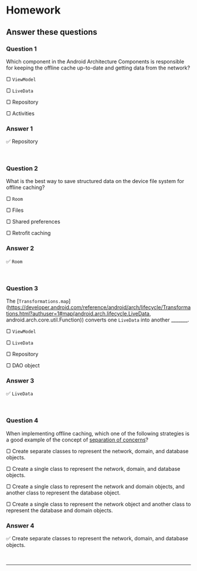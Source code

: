 # Homework

## **Answer these questions**

### **Question 1**

Which component in the Android Architecture Components is responsible for keeping the offline cache up-to-date and getting data from the network?

▢ `ViewModel`

▢ `LiveData`

▢ Repository

▢ Activities

### Answer 1

:white_check_mark: Repository

<br>

### **Question 2**

What is the best way to save structured data on the device file system for offline caching?

▢ `Room`

▢ Files

▢ Shared preferences

▢ Retrofit caching

### Answer 2

:white_check_mark: `Room`

<br>

### **Question 3**

The [`Transformations.map`](https://developer.android.com/reference/android/arch/lifecycle/Transformations.html?authuser=1#map(android.arch.lifecycle.LiveData, android.arch.core.util.Function)) converts one `LiveData` into another _______.

▢ `ViewModel`

▢ `LiveData`

▢ Repository

▢ DAO object

### Answer 3

:white_check_mark:  `LiveData`

<br>

### **Question 4**

When implementing offline caching, which one of the following strategies is a good example of the concept of [separation of concerns](https://en.wikipedia.org/wiki/Separation_of_concerns)?

▢ Create separate classes to represent the network, domain, and database objects.

▢ Create a single class to represent the network, domain, and database objects.

▢ Create a single class to represent the network and domain objects, and another class to represent the database object.

▢ Create a single class to represent the network object and another class to represent the database and domain objects.

### Answer 4

:white_check_mark: Create separate classes to represent the network, domain, and database objects.

<br>

---

